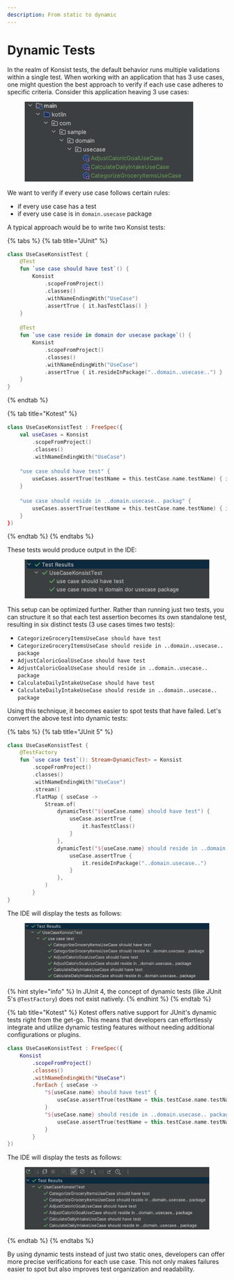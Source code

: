 ```yaml
---
description: From static to dynamic
---
```


# Dynamic Tests

In the realm of Konsist tests, the default behavior runs multiple validations within a single test. When working with an application that has 3 use cases, one might question the best approach to verify if each use case adheres to specific criteria. Consider this application heaving 3 use cases:

<figure><img src="../.gitbook/assets/image (16).png" alt=""><figcaption></figcaption></figure>

We want to verify if every use case follows certain rules:

* if every use case has a test
* if every use case is in `domain.usecase` package

A typical approach would be to write two Konsist tests:

{% tabs %}
{% tab title="JUnit" %}
```kotlin
class UseCaseKonsistTest {
    @Test
    fun `use case should have test`() {
        Konsist
            .scopeFromProject()
            .classes()
            .withNameEndingWith("UseCase")
            .assertTrue { it.hasTestClass() }
    }

    @Test
    fun `use case reside in domain dor usecase package`() {
        Konsist
            .scopeFromProject()
            .classes()
            .withNameEndingWith("UseCase")
            .assertTrue { it.resideInPackage("..domain..usecase..") }
    }
}
```
{% endtab %}

{% tab title="Kotest" %}
```kotlin
class UseCaseKonsistTest : FreeSpec({
    val useCases = Konsist
        .scopeFromProject()
        .classes()
        .withNameEndingWith("UseCase")

    "use case should have test" {
        useCases.assertTrue(testName = this.testCase.name.testName) { it.hasTestClass() }
    }

    "use case should reside in ..domain.usecase.. packag" {
        useCases.assertTrue(testName = this.testCase.name.testName) { it.resideInPackage("..domain.usecase..") }
    }
})
```
{% endtab %}
{% endtabs %}

These tests would produce output in the IDE:

<figure><img src="../.gitbook/assets/image (18).png" alt=""><figcaption></figcaption></figure>

This setup can be optimized further. Rather than running just two tests, you can structure it so that each test assertion becomes its own standalone test, resulting in six distinct tests (3 use cases times two tests):

* `CategorizeGroceryItemsUseCase should have test`
* `CategorizeGroceryItemsUseCase should reside in ..domain..usecase.. package`
* `AdjustCaloricGoalUseCase should have test`
* `AdjustCaloricGoalUseCase should reside in ..domain..usecase.. package`
* `CalculateDailyIntakeUseCase should have test`
* `CalculateDailyIntakeUseCase should reside in ..domain..usecase.. package`

Using this technique, it becomes easier to spot tests that have failed. Let's convert the above test into dynamic tests:

{% tabs %}
{% tab title="JUnit 5" %}


```kotlin
class UseCaseKonsistTest {
    @TestFactory
    fun `use case test`(): Stream<DynamicTest> = Konsist
        .scopeFromProject()
        .classes()
        .withNameEndingWith("UseCase")
        .stream()
        .flatMap { useCase ->
            Stream.of(
                dynamicTest("${useCase.name} should have test") {
                    useCase.assertTrue {
                        it.hasTestClass()
                    }
                },
                dynamicTest("${useCase.name} should reside in ..domain.usecase.. package") {
                    useCase.assertTrue {
                        it.resideInPackage("..domain.usecase..")
                    }
                },
            )
        }
}
```

The IDE will display the tests as follows:

<figure><img src="../.gitbook/assets/image (19).png" alt=""><figcaption></figcaption></figure>

{% hint style="info" %}
In JUnit 4, the concept of dynamic tests (like JUnit 5's `@TestFactory`) does not exist natively.
{% endhint %}
{% endtab %}

{% tab title="Kotest" %}
Kotest offers native support for JUnit's dynamic tests right from the get-go. This means that developers can effortlessly integrate and utilize dynamic testing features without needing additional configurations or plugins.

```kotlin
class UseCaseKonsistTest : FreeSpec({
    Konsist
        .scopeFromProject()
        .classes()
        .withNameEndingWith("UseCase")
        .forEach { useCase ->
            "${useCase.name} should have test" {
                useCase.assertTrue(testName = this.testCase.name.testName) { it.hasTestClass() }
            }
            "${useCase.name} should reside in ..domain.usecase.. package" {
                useCase.assertTrue(testName = this.testCase.name.testName) { it.resideInPackage("..domain..usecase..") }
            }
        }
})
```

The IDE will display the tests as follows:

<figure><img src="../.gitbook/assets/image (15).png" alt=""><figcaption></figcaption></figure>
{% endtab %}
{% endtabs %}

By using dynamic tests instead of just two static ones, developers can offer more precise verifications for each use case. This not only makes failures easier to spot but also improves test organization and readability.



